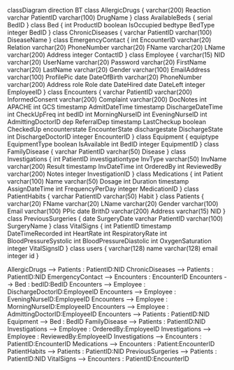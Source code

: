 classDiagram
direction BT
class AllergicDrugs {
   varchar(200) Reaction
   varchar PatientID
   varchar(100) DrugName
}
class AvailableBeds {
   serial BedID
}
class Bed {
   int ProductID
   boolean IsOccupied
   bedtype BedType
   integer BedID
}
class ChronicDiseases {
   varchar PatientID
   varchar(100) DiseaseName
}
class EmergencyContact {
   int EncounterID
   varchar(20) Relation
   varchar(20) PhoneNumber
   varchar(20) FName
   varchar(20) LName
   varchar(200) Address
   integer ContactID
}
class Employee {
   varchar(15) NID
   varchar(20) UserName
   varchar(20) Password
   varchar(20) FirstName
   varchar(20) LastName
   varchar(20) Gender
   varchar(100) EmailAddress
   varchar(100) ProfilePic
   date DateOfBirth
   varchar(20) PhoneNumber
   varchar(200) Address
   role Role
   date DateHired
   date DateLeft
   integer EmployeeID
}
class Encounters {
   varchar PatientID
   varchar(200) InformedConsent
   varchar(200) Complaint
   varchar(200) DocNotes
   int APACHE
   int GCS
   timestamp AdmitDateTime
   timestamp DischargeDateTime
   int CheckUpFreq
   int bedID
   int MorningNurseID
   int EveningNurseID
   int AdmittingDoctorID
   dep ReferralDep
   timestamp LastCheckup
   boolean CheckedUp
   encounterstate EncounterState
   dischargestate DischargeState
   int DischargeDoctorID
   integer EncounterID
}
class Equipment {
   equiptype EquipmentType
   boolean IsAvailable
   int BedID
   integer EquipmentID
}
class FamilyDisease {
   varchar PatientID
   varchar(50) Disease
}
class Investigations {
   int PatientID
   investigationtype InvType
   varchar(50) InvName
   varchar(200) Result
   timestamp InvDateTime
   int OrderedBy
   int ReviewedBy
   varchar(200) Notes
   integer InvestigationID
}
class Medications {
   int Patient
   varchar(100) Name
   varchar(50) Dosage
   int Duration
   timestamp AssignDateTime
   int FrequencyPerDay
   integer MedicationID
}
class PatientHabits {
   varchar PatientID
   varchar(50) Habit
}
class Patients {
   varchar(20) FName
   varchar(20) LName
   varchar(20) Gender
   varchar(100) Email
   varchar(100) PPic
   date BrithD
   varchar(200) Address
   varchar(15) NID
}
class PreviousSurgeries {
   date SurgeryDate
   varchar PatientID
   varchar(100) SurgeryName
}
class VitalSigns {
   int PatientID
   timestamp DateTimeRecorded
   int HeartRate
   int RespiratoryRate
   int BloodPressureSystolic
   int BloodPressureDiastolic
   int OxygenSaturation
   integer VitalSignsID
}
class users {
   varchar(128) name
   varchar(128) email
   integer id
}

AllergicDrugs  -->  Patients : PatientID:NID
ChronicDiseases  -->  Patients : PatientID:NID
EmergencyContact  -->  Encounters : EncounterID
Encounters  -->  Bed : bedID:BedID
Encounters  -->  Employee : DischargeDoctorID:EmployeeID
Encounters  -->  Employee : EveningNurseID:EmployeeID
Encounters  -->  Employee : MorningNurseID:EmployeeID
Encounters  -->  Employee : AdmittingDoctorID:EmployeeID
Encounters  -->  Patients : PatientID:NID
Equipment  -->  Bed : BedID
FamilyDisease  -->  Patients : PatientID:NID
Investigations  -->  Employee : OrderedBy:EmployeeID
Investigations  -->  Employee : ReviewedBy:EmployeeID
Investigations  -->  Encounters : PatientID:EncounterID
Medications  -->  Encounters : Patient:EncounterID
PatientHabits  -->  Patients : PatientID:NID
PreviousSurgeries  -->  Patients : PatientID:NID
VitalSigns  -->  Encounters : PatientID:EncounterID

